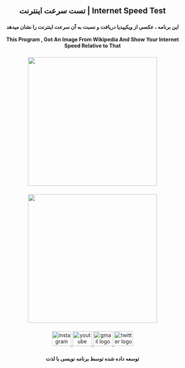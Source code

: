 <h2 align="center">تست سرعت اینترنت | Internet Speed Test</h2>

###

<h4 align="center">این برنامه ، عکسی از ویکیپدیا دریافت و نسبت به آن سرعت اینترنت را نشان میدهد<br><br>This Program , Got An Image From Wikipedia And Show Your Internet Speed Relative to That</h4>

###

<p align="left"></p>

###

<div align="center">
  <img height="350" src="https://user-images.githubusercontent.com/113675029/223674851-78a3796a-15ee-45d5-8652-16284be9abc7.png"  />
</div>

###

<p align="left"></p>

###

<div align="center">
  <img height="350" src="https://user-images.githubusercontent.com/113675029/223674964-0310f03d-5052-4229-ac60-d6d312d67d9a.png"  />
</div>

###

<p align="left"></p>

###

<p align="left"></p>

###

<div align="center">
  <a href="https://www.instagram.com/codingwithenjoy/" target="_blank">
    <img src="https://raw.githubusercontent.com/maurodesouza/profile-readme-generator/master/src/assets/icons/social/instagram/default.svg" width="52" height="40" alt="instagram logo"  />
  </a>
  <a href="https://www.youtube.com/@codingwithenjoy" target="_blank">
    <img src="https://raw.githubusercontent.com/maurodesouza/profile-readme-generator/master/src/assets/icons/social/youtube/default.svg" width="52" height="40" alt="youtube logo"  />
  </a>
  <a href="mailto:codingwithenjoy@gmail.com" target="_blank">
    <img src="https://raw.githubusercontent.com/maurodesouza/profile-readme-generator/master/src/assets/icons/social/gmail/default.svg" width="52" height="40" alt="gmail logo"  />
  </a>
  <a href="https://twitter.com/codingwithenjoy" target="_blank">
    <img src="https://raw.githubusercontent.com/maurodesouza/profile-readme-generator/master/src/assets/icons/social/twitter/default.svg" width="52" height="40" alt="twitter logo"  />
  </a>
</div>

###

<p align="left"></p>

###

<h4 align="center">توسعه داده شده توسط برنامه نویسی با لذت</h4>

###
